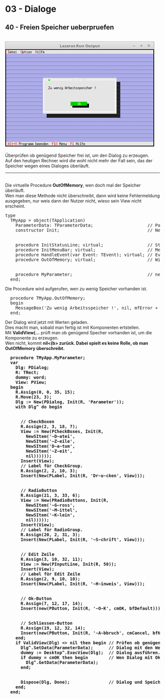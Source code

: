 # 03 - Dialoge
## 40 - Freien Speicher ueberpruefen
<br>
<img src="image.png" alt="Selfhtml"><br><br>
Überprüfen ob genügend Speicher frei ist, um den Dialog zu erzeugen.<br>
Auf den heutigen Rechner wird die wohl nicht mehr der Fall sein, das der Speicher wegen eines Dialoges überläuft.<br>
<hr><br>
Die virtuelle Procedure <b>OutOfMemory</b>, wen doch mal der Speicher überläuft.<br>
Wen man diese Methode nicht überschreibt, dann wird keine Fehlermeldung ausgegeben, nur weis dann der Nutzer nicht, wieso sein View nicht erscheint.<br>
<pre><code=pascal>type
  TMyApp = object(TApplication)
    ParameterData: TParameterData;                     // Parameter für Dialog.
    constructor Init;                                  // Neuer Constructor
<br>
    procedure InitStatusLine; virtual;                 // Statuszeile
    procedure InitMenuBar; virtual;                    // Menü
    procedure HandleEvent(var Event: TEvent); virtual; // Eventhandler
    procedure OutOfMemory; virtual;                    // Wird aufgerufen, wen Speicher überläuft.
<br>
    procedure MyParameter;                             // neue Funktion für einen Dialog.
  end;</code></pre>
Die Procedure wird aufgerufen, wen zu wenig Speicher vorhanden ist.<br>
<pre><code=pascal>  procedure TMyApp.OutOfMemory;
  begin
    MessageBox('Zu wenig Arbeitsspeicher !', nil, mfError + mfOkButton);
  end;</code></pre>
Der Dialog wird jetzt mit Werten geladen.<br>
Dies macht man, sobald man fertig ist mit Komponenten ertstellen.<br>
Mit <b>ValidView(...</b> prüft man ob genügend Specher vorhanden ist, um die Komponente zu erzeugen.<br>
Wen nicht, kommt <b>nil<(b> zurück. Dabei spielt es keine Rolle, ob man <b>OutOfMemory</b> überschreibt.<br>
<pre><code=pascal>  procedure TMyApp.MyParameter;
  var
    Dlg: PDialog;
    R: TRect;
    dummy: word;
    View: PView;
  begin
    R.Assign(0, 0, 35, 15);</font>
    R.Move(23, 3);</font>
    Dlg := New(PDialog, Init(R, 'Parameter'));</font>
    with Dlg^ do begin
<br>
      // CheckBoxen
      R.Assign(2, 3, 18, 7);</font>
      View := New(PCheckBoxes, Init(R,
        NewSItem('~D~atei',</font>
        NewSItem('~Z~eile',</font>
        NewSItem('D~a~tum',</font>
        NewSItem('~Z~eit',</font>
        nil))))));
      Insert(View);
      // Label für CheckGroup.
      R.Assign(2, 2, 10, 3);</font>
      Insert(New(PLabel, Init(R, 'Dr~u~cken', View)));</font>
<br>
      // RadioButton
      R.Assign(21, 3, 33, 6);</font>
      View := New(PRadioButtons, Init(R,
        NewSItem('~G~ross',</font>
        NewSItem('~M~ittel',</font>
        NewSItem('~K~lein',</font>
        nil)))));
      Insert(View);
      // Label für RadioGroup.
      R.Assign(20, 2, 31, 3);</font>
      Insert(New(PLabel, Init(R, '~S~chrift', View)));</font>
<br>
      // Edit Zeile
      R.Assign(3, 10, 32, 11);</font>
      View := New(PInputLine, Init(R, 50));</font>
      Insert(View);
      // Label für Edit Zeile
      R.Assign(2, 9, 10, 10);</font>
      Insert(New(PLabel, Init(R, '~H~inweis', View)));</font>
<br>
      // Ok-Button
      R.Assign(7, 12, 17, 14);</font>
      Insert(new(PButton, Init(R, '~O~K', cmOK, bfDefault)));</font>
<br>
      // Schliessen-Button
      R.Assign(19, 12, 32, 14);</font>
      Insert(new(PButton, Init(R, '~A~bbruch', cmCancel, bfNormal)));</font>
    end;
    if ValidView(Dlg) <> nil then begin // Prüfen ob genügend Speicher.
      Dlg^.SetData(ParameterData);      // Dialog mit den Werten laden.
      dummy := Desktop^.ExecView(Dlg);  // Dialog ausführen.
      if dummy = cmOK then begin        // Wen Dialog mit Ok beenden, dann Daten vom Dialog in Record laden.
        Dlg^.GetData(ParameterData);
      end;
<br>
      Dispose(Dlg, Done);               // Dialog und Speicher frei geben.
    end;
  end;</code></pre>
<br>
